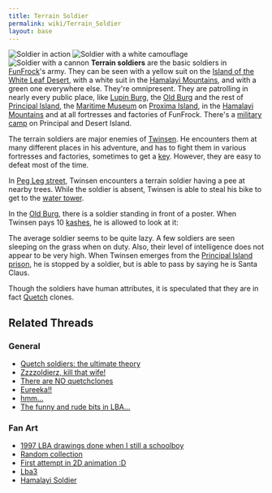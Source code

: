 ```yaml
---
title: Terrain Soldier
permalink: wiki/Terrain_Soldier
layout: base
---
```


![Soldier in
action](assets/lba1/_characters/lba_ingame_terrain_soldier.jpg "Soldier in action")
![Soldier with a white
camouflage](assets/lba1/_characters/whtsoldier.gif "Soldier with a white camouflage")
![Soldier with a
cannon](assets/lba1/_characters/soldier2.gif "Soldier with a cannon")
**Terrain soldiers** are the basic soldiers in
[FunFrock](FunFrock "wikilink")'s army. They can be seen with a yellow
suit on the [Island of the White Leaf
Desert](Island_of_the_White_Leaf_Desert "wikilink"), with a white suit
in the [Hamalayi Mountains](Hamalayi_Mountains "wikilink"), and with a
green one everywhere else. They're omnipresent. They are patrolling in
nearly every public place, like [Lupin Burg](Lupin_Burg "wikilink"), the
[Old Burg](Old_Burg "wikilink") and the rest of [Principal
Island](Principal_Island "wikilink"), the [Maritime
Museum](Maritime_Museum "wikilink") on [Proxima
Island](Proxima_Island "wikilink"), in the [Hamalayi
Mountains](Hamalayi_Mountains "wikilink") and at all fortresses and
factories of FunFrock. There's a [military
camp](military_camp "wikilink") on Principal and Desert Island.

The terrain soldiers are major enemies of [Twinsen](Twinsen "wikilink").
He encounters them at many different places in his adventure, and has to
fight them in various fortresses and factories, sometimes to get a
[key](key "wikilink"). However, they are easy to defeat most of the
time.

In [Peg Leg street](Peg_Leg_street "wikilink"), Twinsen encounters a
terrain soldier having a pee at nearby trees. While the soldier is
absent, Twinsen is able to steal his bike to get to the [water
tower](water_tower "wikilink").

In the [Old Burg](Old_Burg "wikilink"), there is a soldier standing in
front of a poster. When Twinsen pays 10 [kashes](kashes "wikilink"), he
is allowed to look at it:

The average soldier seems to be quite lazy. A few soldiers are seen
sleeping on the grass when on duty. Also, their level of intelligence
does not appear to be very high. When Twinsen emerges from the
[Principal Island prison](Principal_Island_prison "wikilink"), he is
stopped by a soldier, but is able to pass by saying he is Santa Claus.

Though the soldiers have human attributes, it is speculated that they
are in fact [Quetch](Quetch "wikilink") clones.

## Related Threads

### General

- [Quetch soldiers: the ultimate
  theory](https://forum.magicball.net/showthread.php?t=6796)
- [Zzzzoldierz, kill that
  wife!](https://forum.magicball.net/showthread.php?t=6845)
- [There are NO
  quetchclones](https://forum.magicball.net/showthread.php?t=1128)
- [Eureeka!!](https://forum.magicball.net/showthread.php?t=4474)
- [hmm...](https://forum.magicball.net/showthread.php?t=587)
- [The funny and rude bits in
  LBA...](https://forum.magicball.net/showthread.php?t=250)

### Fan Art

- [1997 LBA drawings done when I still a
  schoolboy](https://forum.magicball.net/showthread.php?t=10468)
- [Random
  collection](https://forum.magicball.net/showthread.php?t=10242)
- [First attempt in 2D animation
  :D](https://forum.magicball.net/showthread.php?t=9129)
- [Lba3](http://forum.magicball.net/showthread.php?p=112171#post112171)
- [Hamalayi Soldier](https://forum.magicball.net/showthread.php?t=6816)
